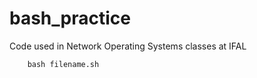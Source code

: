 # bash_practice
Code used in Network Operating Systems classes at IFAL

````
    bash filename.sh
````
